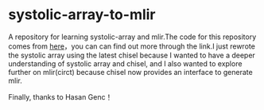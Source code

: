 # systolic-array-to-mlir
A repository for learning systolic-array and mlir.The code for this repository comes from [here](https://github.com/hngenc/systolic-array)，you can can find out more through the link.I just rewrote the systolic array using the latest chisel because I wanted to have a deeper understanding of systolic array and chisel, and I also wanted to explore further on mlir(circt) because chisel now provides an interface to generate mlir.
                                                                                                                                                              
Finally, thanks to Hasan Genc！
